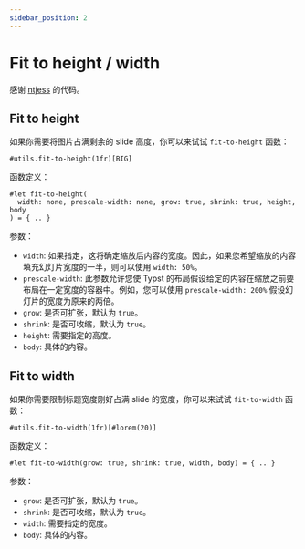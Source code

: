 ```yaml
---
sidebar_position: 2
---
```


# Fit to height / width

感谢 [ntjess](https://github.com/ntjess) 的代码。

## Fit to height

如果你需要将图片占满剩余的 slide 高度，你可以来试试 `fit-to-height` 函数：

```typst
#utils.fit-to-height(1fr)[BIG]
```

函数定义：

```typst
#let fit-to-height(
  width: none, prescale-width: none, grow: true, shrink: true, height, body
) = { .. }
```

参数：

- `width`: 如果指定，这将确定缩放后内容的宽度。因此，如果您希望缩放的内容填充幻灯片宽度的一半，则可以使用 `width: 50%`。
- `prescale-width`: 此参数允许您使 Typst 的布局假设给定的内容在缩放之前要布局在一定宽度的容器中。例如，您可以使用 `prescale-width: 200%` 假设幻灯片的宽度为原来的两倍。
- `grow`: 是否可扩张，默认为 `true`。
- `shrink`: 是否可收缩，默认为 `true`。
- `height`: 需要指定的高度。
- `body`: 具体的内容。


## Fit to width

如果你需要限制标题宽度刚好占满 slide 的宽度，你可以来试试 `fit-to-width` 函数：

```typst
#utils.fit-to-width(1fr)[#lorem(20)]
```

函数定义：

```typst
#let fit-to-width(grow: true, shrink: true, width, body) = { .. }
```

参数：

- `grow`: 是否可扩张，默认为 `true`。
- `shrink`: 是否可收缩，默认为 `true`。
- `width`: 需要指定的宽度。
- `body`: 具体的内容。

